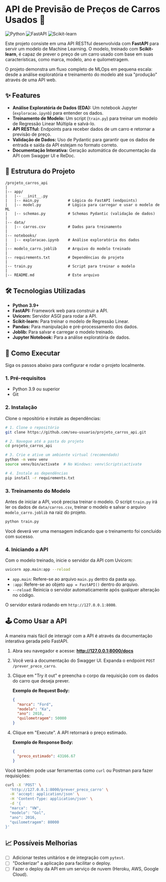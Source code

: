 # API de Previsão de Preços de Carros Usados 🚗

![Python](https://img.shields.io/badge/Python-3.9%2B-blue.svg)
![FastAPI](https://img.shields.io/badge/FastAPI-0.100%2B-green.svg)
![Scikit-learn](https://img.shields.io/badge/scikit--learn-1.2%2B-orange.svg)

Este projeto consiste em uma API RESTful desenvolvida com **FastAPI** para servir um modelo de Machine Learning. O modelo, treinado com **Scikit-learn**, é capaz de prever o preço de um carro usado com base em suas características, como marca, modelo, ano e quilometragem.

O projeto demonstra um fluxo completo de MLOps em pequena escala: desde a análise exploratória e treinamento do modelo até sua "produção" através de uma API web.

## ✨ Features

-   **Análise Exploratória de Dados (EDA):** Um notebook Jupyter (`exploracao.ipynb`) para entender os dados.
-   **Treinamento de Modelo:** Um script (`train.py`) para treinar um modelo de Regressão Linear Múltipla e salvá-lo.
-   **API RESTful:** Endpoints para receber dados de um carro e retornar a previsão de preço.
-   **Validação de Dados:** Uso de Pydantic para garantir que os dados de entrada e saída da API estejam no formato correto.
-   **Documentação Interativa:** Geração automática de documentação da API com Swagger UI e ReDoc.

## 📂 Estrutura do Projeto

```
/projeto_carros_api
|
|-- app/
|   |-- __init__.py
|   |-- main.py             # Lógica do FastAPI (endpoints)
|   |-- model.py            # Lógica para carregar e usar o modelo de ML
|   |-- schemas.py          # Schemas Pydantic (validação de dados)
|
|-- data/
|   |-- carros.csv          # Dados para treinamento
|
|-- notebooks/
|   |-- exploracao.ipynb    # Análise exploratória dos dados
|
|-- modelo_carro.joblib     # Arquivo do modelo treinado
|
|-- requirements.txt        # Dependências do projeto
|
|-- train.py                # Script para treinar o modelo
|
|-- README.md               # Este arquivo
```

## 🛠️ Tecnologias Utilizadas

-   **Python 3.9+**
-   **FastAPI:** Framework web para construir a API.
-   **Uvicorn:** Servidor ASGI para rodar a API.
-   **Scikit-learn:** Para treinar o modelo de Regressão Linear.
-   **Pandas:** Para manipulação e pré-processamento dos dados.
-   **Joblib:** Para salvar e carregar o modelo treinado.
-   **Jupyter Notebook:** Para a análise exploratória de dados.

## 🚀 Como Executar

Siga os passos abaixo para configurar e rodar o projeto localmente.

### 1. Pré-requisitos

-   Python 3.9 ou superior
-   Git

### 2. Instalação

Clone o repositório e instale as dependências:

```bash
# 1. Clone o repositório
git clone https://github.com/seu-usuario/projeto_carros_api.git

# 2. Navegue até a pasta do projeto
cd projeto_carros_api

# 3. Crie e ative um ambiente virtual (recomendado)
python -m venv venv
source venv/bin/activate  # No Windows: venv\Scripts\activate

# 4. Instale as dependências
pip install -r requirements.txt
```

### 3. Treinamento do Modelo

Antes de iniciar a API, você precisa treinar o modelo. O script `train.py` irá ler os dados de `data/carros.csv`, treinar o modelo e salvar o arquivo `modelo_carro.joblib` na raiz do projeto.

```bash
python train.py
```

Você deverá ver uma mensagem indicando que o treinamento foi concluído com sucesso.

### 4. Iniciando a API

Com o modelo treinado, inicie o servidor da API com Uvicorn:

```bash
uvicorn app.main:app --reload
```

-   `app.main`: Refere-se ao arquivo `main.py` dentro da pasta `app`.
-   `:app`: Refere-se ao objeto `app = FastAPI()` dentro do arquivo.
-   `--reload`: Reinicia o servidor automaticamente após qualquer alteração no código.

O servidor estará rodando em `http://127.0.0.1:8000`.

## 🕹️ Como Usar a API

A maneira mais fácil de interagir com a API é através da documentação interativa gerada pelo FastAPI.

1.  Abra seu navegador e acesse: **http://127.0.0.1:8000/docs**

2.  Você verá a documentação do Swagger UI. Expanda o endpoint `POST /prever_preco_carro`.

3.  Clique em "Try it out" e preencha o corpo da requisição com os dados do carro que deseja prever.

    **Exemplo de Request Body:**
    ```json
    {
      "marca": "Ford",
      "modelo": "Ka",
      "ano": 2018,
      "quilometragem": 50000
    }
    ```

4.  Clique em "Execute". A API retornará o preço estimado.

    **Exemplo de Response Body:**
    ```json
    {
      "preco_estimado": 43166.67
    }
    ```

Você também pode usar ferramentas como `curl` ou Postman para fazer requisições:

```bash
curl -X 'POST' \
  'http://127.0.0.1:8000/prever_preco_carro' \
  -H 'accept: application/json' \
  -H 'Content-Type: application/json' \
  -d '{
  "marca": "VW",
  "modelo": "Gol",
  "ano": 2016,
  "quilometragem": 80000
}'
```

## 📈 Possíveis Melhorias
-   [ ] Adicionar testes unitários e de integração com `pytest`.
-   [ ] "Dockerizar" a aplicação para facilitar o deploy.
-   [ ] Fazer o deploy da API em um serviço de nuvem (Heroku, AWS, Google Cloud).
